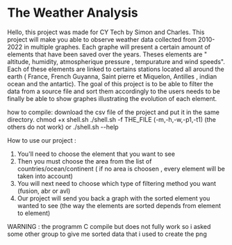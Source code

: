 # The Weather Analysis
Hello, this project was made for CY Tech by Simon and Charles.
This project will make you able to observe weather data collected from 2010-2022 in multiple graphes. Each graphe will present a certain amount of elements
that have been saved over the years. Theses elements are " altitude, humidity, atmospherique pressure , tempurature and wind speeds". Each of these elements are linked to certains stations located all around the earth ( France, French Guyanna, Saint pierre et Miquelon, Antilles , indian ocean and the antartic). The goal of this project is to be able to filter the data from a source file and sort them accordingly to the users needs to be finally be able to show graphes illustrating the evolution of each element.

how to compile:
download the csv file of the project and put it in the same directory.
chmod +x shell.sh
./shell.sh -f THE_FILE (-m,-h,-w,-p1,-t1) (the others do not work)
or 
./shell.sh --help

How to use our project :

1) You'll need to choose the element that you want to see
2) Then you must choose the area from the list of countries/ocean/continent ( if no area is choosen , every element will be taken into account)
3) You will next need to choose which type of filtering method you want (fusion, abr or avl)
4) Our project will send you back a graph with the sorted element you wanted to see (the way the elements are sorted depends from element to element)


WARNING : the programm C compile but does not fully work so i asked some other group to give me sorted data that i used to create the png
